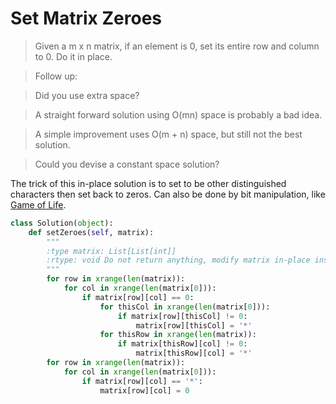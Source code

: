 # Set Matrix Zeroes

> Given a m x n matrix, if an element is 0, set its entire row and column to 0. Do it in place.

> Follow up:

> Did you use extra space?

> A straight forward solution using O(mn) space is probably a bad idea.

> A simple improvement uses O(m + n) space, but still not the best solution.

> Could you devise a constant space solution?

The trick of this in-place solution is to set to be other distinguished characters then set back to zeros. Can also be done by bit manipulation, like [Game of Life](game_of_life.md).

```Python
class Solution(object):
    def setZeroes(self, matrix):
        """
        :type matrix: List[List[int]]
        :rtype: void Do not return anything, modify matrix in-place instead.
        """
        for row in xrange(len(matrix)):
            for col in xrange(len(matrix[0])):
                if matrix[row][col] == 0:
                    for thisCol in xrange(len(matrix[0])):
                        if matrix[row][thisCol] != 0:
                            matrix[row][thisCol] = '*'
                    for thisRow in xrange(len(matrix)):
                        if matrix[thisRow][col] != 0:
                            matrix[thisRow][col] = '*'
        for row in xrange(len(matrix)):
            for col in xrange(len(matrix[0])):
                if matrix[row][col] == '*':
                    matrix[row][col] = 0
```

